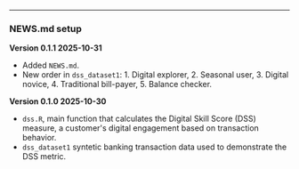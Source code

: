 ---

### NEWS.md setup



**Version 0.1.1 2025-10-31**

- Added `NEWS.md`.
- New order in `dss_dataset1`: 1. Digital explorer, 2. Seasonal user, 3. Digital
novice, 4. Traditional bill-payer, 5. Balance checker.


**Version 0.1.0 2025-10-30**

- `dss.R`, main function that calculates the Digital Skill Score (DSS) measure, 
a customer's digital engagement based on transaction behavior.
- `dss_dataset1` syntetic banking transaction data used to demonstrate the DSS
 metric. 

